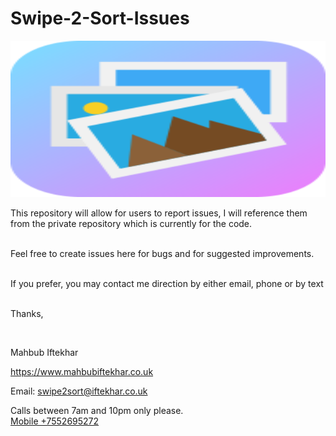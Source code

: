 # Swipe-2-Sort-Issues

<img alt="Swipe 2 Sort" src="/ic_launcher_web.png" width="600" height="250">

 <br/>

This repository will allow for users to report issues, I will reference them from the private repository which is currently for the code.
 <br/>
 <br/>

Feel free to create issues here for bugs and for suggested improvements.
 <br/> <br/>


If you prefer, you may contact me direction by either email, phone or by text <br/> <br/>


Thanks,
 <br/>

 <br/>

Mahbub Iftekhar
<p>
<a href="https://www.mahbubiftekhar.co.uk">https://www.mahbubiftekhar.co.uk</a> <br/>

Email: <a href="mailto:swipe2sort@iftekhar.co.uk?Subject=Swipe2Sort" target="_top">swipe2sort@iftekhar.co.uk</a>
 <br/>

Calls between 7am and 10pm only please. <br/>
<a href="tel:+7552695272">Mobile +7552695272</a>


</p>
